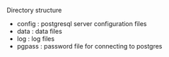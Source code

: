Directory structure

* config : postgresql server configuration files
* data : data files
* log : log files
* pgpass : password file for connecting to postgres
